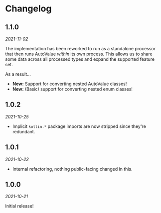Changelog
=========

1.1.0
-----

_2021-11-02_

The implementation has been reworked to run as a standalone processor that then runs AutoValue
_within_ its own process. This allows us to share some data across all processed types and expand
the supported feature set.

As a result...
* **New:** Support for converting nested AutoValue classes!
* **New:** (Basic) support for converting nested enum classes!

1.0.2
-----

_2021-10-25_

* Implicit `kotlin.*` package imports are now stripped since they're redundant.

1.0.1
-----

_2021-10-22_

* Internal refactoring, nothing public-facing changed in this.

1.0.0
-----

_2021-10-21_

Initial release!
